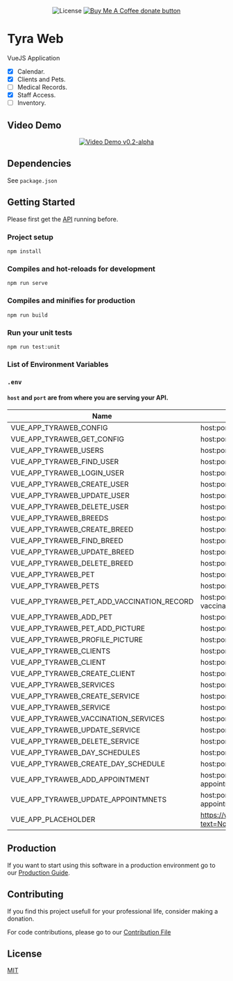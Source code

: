 <p align="center">
    <span class="badge-license">
        <img
        src="https://img.shields.io/github/license/Andrsrz/tyra-web?style=for-the-badge"
        alt="License" />
    </span>
    <span class="badge-buymeacoffee">
        <a href="https://www.buymeacoffee.com/andrsrz"
        title="Donate using Buy Me A Coffee">
        <img
        src="https://img.shields.io/static/v1?label=Buy%20Me%20a%20Beer&message=donate&color=FF813F&style=for-the-badge&logo=buy-me-a-coffee"
        alt="Buy Me A Coffee donate button" />
        </a>
    </span>
</p>

# Tyra Web
VueJS Application

- [x] Calendar.
- [x] Clients and Pets.
- [ ] Medical Records.
- [x] Staff Access.
- [ ] Inventory.

## Video Demo
<p align="center">
    <span>
        <a href="https://www.youtube.com/watch?v=p336N-SqQs4"
        title="TyraWeb v0.2-alpha Video Demo">
        <img
        src="http://img.youtube.com/vi/p336N-SqQs4/0.jpg"
        alt="Video Demo v0.2-alpha" />
        </a>
    </span>
</p>

## Dependencies
See ```package.json```

## Getting Started
Please first get the [API](https://github.com/tyra-web/tyra-web-api) running before.

### Project setup
```
npm install
```

### Compiles and hot-reloads for development
```
npm run serve
```

### Compiles and minifies for production
```
npm run build
```

### Run your unit tests
```
npm run test:unit
```

### List of Environment Variables
### ```.env```
#### ```host``` and ```port``` are from where you are serving your API.
| Name | Value |
| ---- | ----- |
| VUE_APP_TYRAWEB_CONFIG | host:port/api/config |
| VUE_APP_TYRAWEB_GET_CONFIG | host:port/api/config/setup |
| VUE_APP_TYRAWEB_USERS | host:port/api/users |
| VUE_APP_TYRAWEB_FIND_USER | host:port/api/users/find |
| VUE_APP_TYRAWEB_LOGIN_USER | host:port/api/users/login |
| VUE_APP_TYRAWEB_CREATE_USER | host:port/api/users/signup |
| VUE_APP_TYRAWEB_UPDATE_USER | host:port/api/users/update |
| VUE_APP_TYRAWEB_DELETE_USER | host:port/api/users/delete |
| VUE_APP_TYRAWEB_BREEDS | host:port/api/breeds |
| VUE_APP_TYRAWEB_CREATE_BREED | host:port/api/breeds/create |
| VUE_APP_TYRAWEB_FIND_BREED | host:port/api/breeds/find |
| VUE_APP_TYRAWEB_UPDATE_BREED | host:port/api/breeds/update |
| VUE_APP_TYRAWEB_DELETE_BREED | host:port/api/breeds/delete |
| VUE_APP_TYRAWEB_PET | host:port/api/pets |
| VUE_APP_TYRAWEB_PETS | host:port/api/pets/all |
| VUE_APP_TYRAWEB_PET_ADD_VACCINATION_RECORD | host:port/api/pets/add-vaccination-record |
| VUE_APP_TYRAWEB_ADD_PET | host:port/api/pets/add-pet |
| VUE_APP_TYRAWEB_PET_ADD_PICTURE | host:port/api/pets/upload-picture |
| VUE_APP_TYRAWEB_PROFILE_PICTURE | host:port/api/pets/picture |
| VUE_APP_TYRAWEB_CLIENTS | host:port/api/clients |
| VUE_APP_TYRAWEB_CLIENT | host:port/api/clients/client |
| VUE_APP_TYRAWEB_CREATE_CLIENT | host:port/api/clients/create |
| VUE_APP_TYRAWEB_SERVICES | host:port/api/services |
| VUE_APP_TYRAWEB_CREATE_SERVICE | host:port/api/services/create |
| VUE_APP_TYRAWEB_SERVICE | host:port/api/services/find |
| VUE_APP_TYRAWEB_VACCINATION_SERVICES | host:port/api/services/shots |
| VUE_APP_TYRAWEB_UPDATE_SERVICE | host:port/api/services/update |
| VUE_APP_TYRAWEB_DELETE_SERVICE | host:port/api/services/delete |
| VUE_APP_TYRAWEB_DAY_SCHEDULES | host:port/api/dayschedule |
| VUE_APP_TYRAWEB_CREATE_DAY_SCHEDULE | host:port/api/dayschedules |
| VUE_APP_TYRAWEB_ADD_APPOINTMENT | host:port/api/dayschedules/add-appointment |
| VUE_APP_TYRAWEB_UPDATE_APPOINTMNETS | host:port/api/dayschedules/update-appointment |
| VUE_APP_PLACEHOLDER | https://via.placeholder.com/500/?text=No+Profile+Picture |

## Production
If you want to start using this software in a production environment go to our
[Production Guide]().

## Contributing
If you find this project usefull for your professional life, consider
making a donation.

For code contributions, please go to our [Contribution File](https://github.com/tyra-web/tyra-web/blob/master/.github/CONTRIBUTING.md)

## License
[MIT](https://mit-license.org/)
